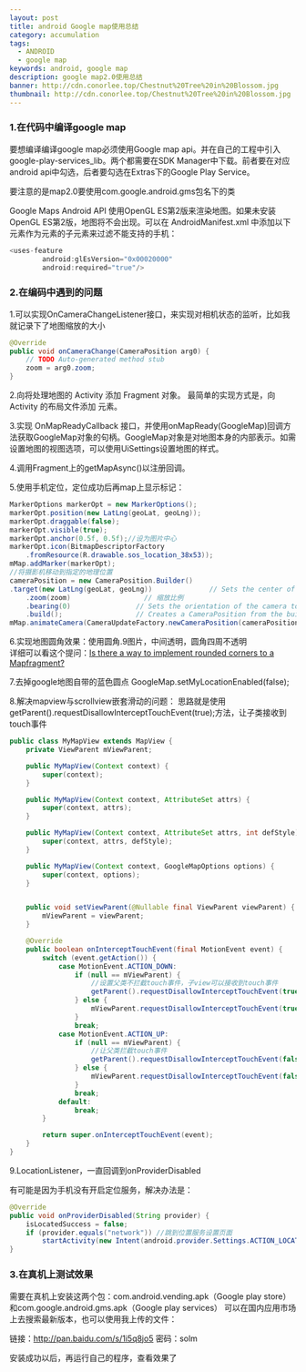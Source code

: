 ```yaml
---
layout: post
title: android Google map使用总结
category: accumulation
tags:
  - ANDROID
  - google map
keywords: android, google map
description: google map2.0使用总结
banner: http://cdn.conorlee.top/Chestnut%20Tree%20in%20Blossom.jpg
thumbnail: http://cdn.conorlee.top/Chestnut%20Tree%20in%20Blossom.jpg
---
```



### 1.在代码中编译google map
要想编译编译google map必须使用Google map api。并在自己的工程中引入google-play-services_lib。两个都需要在SDK Manager中下载。前者要在对应android api中勾选，后者要勾选在Extras下的Google Play Service。

要注意的是map2.0要使用com.google.android.gms包名下的类

Google Maps Android API 使用OpenGL ES第2版来渲染地图。如果未安装OpenGL ES第2版，地图将不会出现。可以在 AndroidManifest.xml 中添加以下<uses-feature>元素作为<manifest>元素的子元素来过滤不能支持的手机：

~~~ Java
<uses-feature
        android:glEsVersion="0x00020000"
        android:required="true"/>
~~~

<!--more-->

### 2.在编码中遇到的问题
1.可以实现OnCameraChangeListener接口，来实现对相机状态的监听，比如我就记录下了地图缩放的大小

~~~ Java
@Override
public void onCameraChange(CameraPosition arg0) {
	// TODO Auto-generated method stub
	zoom = arg0.zoom;
}
~~~

2.向将处理地图的 Activity 添加 Fragment 对象。 最简单的实现方式是，向Activity 的布局文件添加 <fragment> 元素。

3.实现 OnMapReadyCallback 接口，并使用onMapReady(GoogleMap)回调方法获取GoogleMap对象的句柄。GoogleMap对象是对地图本身的内部表示。如需设置地图的视图选项，可以使用UiSettings设置地图的样式。

4.调用Fragment上的getMapAsync()以注册回调。

5.使用手机定位，定位成功后再map上显示标记：

~~~ Java
MarkerOptions markerOpt = new MarkerOptions();  
markerOpt.position(new LatLng(geoLat, geoLng));  
markerOpt.draggable(false);  
markerOpt.visible(true);  
markerOpt.anchor(0.5f, 0.5f);//设为图片中心  
markerOpt.icon(BitmapDescriptorFactory  
	.fromResource(R.drawable.sos_location_38x53));  
mMap.addMarker(markerOpt);  
//将摄影机移动到指定的地理位置  
cameraPosition = new CameraPosition.Builder()  
.target(new LatLng(geoLat, geoLng))              // Sets the center of the map to ZINTUN  
	.zoom(zoom)                  // 缩放比例  
	.bearing(0)                // Sets the orientation of the camera to east  
	.build();                  // Creates a CameraPosition from the builder  
mMap.animateCamera(CameraUpdateFactory.newCameraPosition(cameraPosition));
~~~   

6.实现地图圆角效果：使用圆角.9图片，中间透明，圆角四周不透明<br>
详细可以看这个提问：[Is there a way to implement rounded corners to a Mapfragment?](http://stackoverflow.com/questions/14469208/is-there-a-way-to-implement-rounded-corners-to-a-mapfragment)

7.去掉google地图自带的蓝色圆点
GoogleMap.setMyLocationEnabled(false);

8.解决mapview与scrollview嵌套滑动的问题：
思路就是使用getParent().requestDisallowInterceptTouchEvent(true);方法，让子类接收到touch事件

~~~ Java
public class MyMapView extends MapView {
    private ViewParent mViewParent;

    public MyMapView(Context context) {
        super(context);
    }

    public MyMapView(Context context, AttributeSet attrs) {
        super(context, attrs);
    }

    public MyMapView(Context context, AttributeSet attrs, int defStyle) {
        super(context, attrs, defStyle);
    }

    public MyMapView(Context context, GoogleMapOptions options) {
        super(context, options);
    }


    public void setViewParent(@Nullable final ViewParent viewParent) { //any ViewGroup
        mViewParent = viewParent;
    }

    @Override
    public boolean onInterceptTouchEvent(final MotionEvent event) {
        switch (event.getAction()) {
            case MotionEvent.ACTION_DOWN:
                if (null == mViewParent) {
                    //设置父类不拦截touch事件，子view可以接收到touch事件
                    getParent().requestDisallowInterceptTouchEvent(true);
                } else {
                    mViewParent.requestDisallowInterceptTouchEvent(true);
                }
                break;
            case MotionEvent.ACTION_UP:
                if (null == mViewParent) {
                    //让父类拦截touch事件
                    getParent().requestDisallowInterceptTouchEvent(false);
                } else {
                    mViewParent.requestDisallowInterceptTouchEvent(false);
                }
                break;
            default:
                break;
        }

        return super.onInterceptTouchEvent(event);
    }
}
~~~

9.LocationListener，一直回调到onProviderDisabled

有可能是因为手机没有开启定位服务，解决办法是：

~~~ Java
@Override
public void onProviderDisabled(String provider) {
    isLocatedSuccess = false;
    if (provider.equals("network")) //跳到位置服务设置页面
        startActivity(new Intent(android.provider.Settings.ACTION_LOCATION_SOURCE_SETTINGS));
}
~~~

### 3.在真机上测试效果
需要在真机上安装这两个包：com.android.vending.apk（Google play store）和com.google.android.gms.apk（Google play services）
可以在国内应用市场上去搜索最新版本，也可以使用我上传的文件：

链接：http://pan.baidu.com/s/1i5q8jo5 密码：solm

安装成功以后，再运行自己的程序，查看效果了

